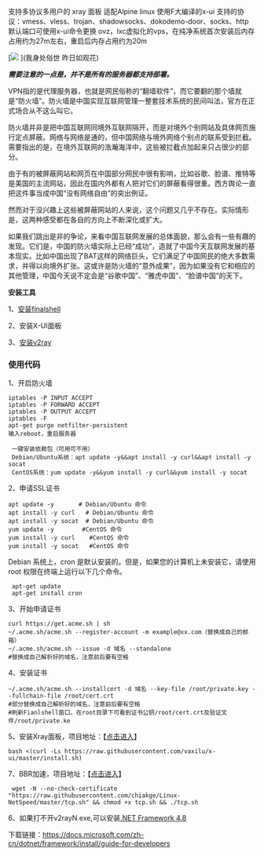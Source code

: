 支持多协议多用户的 xray 面板 适配Alpine linux 使用F大编译的x-ui 支持的协议：vmess、vless、trojan、shadowsocks、dokodemo-door、socks、http 默认端口可使用x-ui命令更换 ovz，lxc虚拟化的vps，在纯净系统首次安装后内存占用约为27m左右，重启后内存占用约为20m

 [![](https://camo.githubusercontent.com/a7699c0b9a644e656f297368579f11324544581b279e2684c35a90fb56835ff0/68747470733a2f2f706963322e7a697975616e2e77616e672f757365722f3077302f323032342f30382f72692532305f315f5f643535396535616238393730312e6a70673f7261773d74727565) ](我身处俗世 昨日如观花)

_**需要注意的一点是，并不是所有的服务器都支持部署。**_

 VPN指的是代理服务器，也就是网民俗称的“翻墙软件”，而它要翻的那个墙就是“防火墙”。防火墙是中国实现互联网管理一整套技术系统的民间叫法，官方在正式场合从不这么叫它。

 防火墙并非是把中国互联网同境外互联网隔开，而是对境外个别网站及具体网页施行定点屏蔽。网络与网络是通的，但中国网络与境外网络个别点的联系受到拦截。需要指出的是，在境外互联网的浩瀚海洋中，这些被拦截点加起来只占很少的部分。

由于有的被屏蔽网站和网页在中国部分网民中很有影响，比如谷歌、脸谱、推特等是美国的主流网站，因此在国内外都有人把对它们的屏蔽看得很重。西方舆论一直把这件事当成中国“没有网络自由”的突出例证。

然而对于没兴趣上这些被屏蔽网站的人来说，这个问题又几乎不存在。实际情形是，这两种感受都在各自的方向上不断深化或扩大。

如果我们跳出是非的争论，来看中国互联网发展的总体面貌，那么会有一些有趣的发现。它们是，中国的防火墙实际上已经“成功”，造就了中国今天互联网发展的基本现实。比如中国出现了BAT这样的网络巨头，它们满足了中国网民的绝大多数需求，并得以向境外扩张。这或许是防火墙的“意外成果”，因为如果没有它和相应的其他管理，中国今天说不定会是“谷歌中国”、“雅虎中国”、“脸谱中国”的天下。

 **安装工具**

 1、[安装finalshell](https://www.hostbuf.com/t/988.html)
 
 2、安装X-UI面板
 
 3、[安装v2ray](https://github.com/2dust/v2rayN/releases)

 ### 使用代码
 1、开启防火墙
 ```
 iptables -P INPUT ACCEPT
 iptables -P FORWARD ACCEPT
 iptables -P OUTPUT ACCEPT
 iptables -F
 apt-get purge netfilter-persistent
 输入reboot，重启服务器
 ```
```
 一键安装依赖包（可用可不用）
 Debian/Ubuntu系统：apt update -y&&apt install -y curl&&apt install -y socat
 CentOS系统：yum update -y&&yum install -y curl&&yum install -y socat
```
 2、申请SSL证书
 ```
 apt update -y       # Debian/Ubuntu 命令
 apt install -y curl   # Debian/Ubuntu 命令
 apt install -y socat  # Debian/Ubuntu 命令
 yum update -y        #CentOS 命令
 yum install -y curl    #CentOS 命令
 yum install -y socat   #CentOS 命令
```
 Debian 系统上，cron 是默认安装的。但是，如果您的计算机上未安装它，请使用 root 权限在终端上运行以下几个命令。
```
 apt-get update
 apt-get install cron
```
 3、开始申请证书
 ```
 curl https://get.acme.sh | sh
 ~/.acme.sh/acme.sh --register-account -m example@xx.com（替换成自己的邮箱）
 ~/.acme.sh/acme.sh --issue -d 域名 --standalone   
 #替换成自己解析好的域名，注意前后要有空格
```
 4、安装证书
 ```
 ~/.acme.sh/acme.sh --installcert -d 域名 --key-file /root/private.key --fullchain-file /root/cert.crt    
 #部分替换成自己解析好的域名，注意前后要有空格
 #刷新Fianlshell窗口，在root目录下可看到证书公钥/root/cert.crt及验证文件/root/private.ke
```
 5、安装Xray面板，项目地址：【[点击进入](https://github.com/vaxilu/x-ui)】
 ```
 bash <(curl -Ls https://raw.githubusercontent.com/vaxilu/x-ui/master/install.sh)
```
 7、BBR加速，项目地址：【[点击进入](https://github.com/Chikage0o0/Linux-NetSpeed)】
```
 wget -N --no-check-certificate "https://raw.githubusercontent.com/chiakge/Linux-NetSpeed/master/tcp.sh" && chmod +x tcp.sh && ./tcp.sh
```
 6、如果打不开v2rayN.exe,可以安装[.NET Framework 4.8](https://dotnet.microsoft.com/download/dotnet-framework/net48)
 
下载链接：https://docs.microsoft.com/zh-cn/dotnet/framework/install/guide-for-developers

